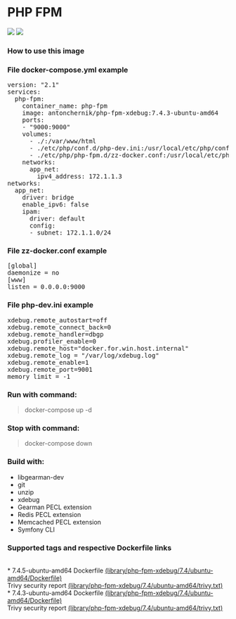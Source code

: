 # PHP FPM
[![](https://images.microbadger.com/badges/image/antonchernik/php-fpm-xdebug.svg)](https://microbadger.com/images/antonchernik/php-fpm-xdebug)
[![](https://images.microbadger.com/badges/version/antonchernik/php-fpm-xdebug.svg)](https://microbadger.com/images/antonchernik/php-fpm-xdebug)
### How to use this image
### File docker-compose.yml example
<pre>
version: "2.1"
services:
  php-fpm:
    container_name: php-fpm
    image: antonchernik/php-fpm-xdebug:7.4.3-ubuntu-amd64
    ports:
    - "9000:9000"
    volumes:
      - ./:/var/www/html
      - ./etc/php/conf.d/php-dev.ini:/usr/local/etc/php/conf.d/php-dev.ini
      - ./etc/php/php-fpm.d/zz-docker.conf:/usr/local/etc/php-fpm.d/zz-docker.conf
    networks:
      app_net:
        ipv4_address: 172.1.1.3
networks:
  app_net:
    driver: bridge
    enable_ipv6: false
    ipam:
      driver: default
      config:
      - subnet: 172.1.1.0/24
</pre>
### File zz-docker.conf example
<pre>
[global]
daemonize = no
[www]
listen = 0.0.0.0:9000
</pre>
### File php-dev.ini example
<pre>
xdebug.remote_autostart=off
xdebug.remote_connect_back=0
xdebug.remote_handler=dbgp
xdebug.profiler_enable=0
xdebug.remote_host="docker.for.win.host.internal"
xdebug.remote_log = "/var/log/xdebug.log"
xdebug.remote_enable=1
xdebug.remote_port=9001
memory_limit = -1
</pre>
### Run with command:
> docker-compose up -d
### Stop with command:
> docker-compose down
### Build with:
* libgearman-dev
* git
* unzip
* xdebug
* Gearman PECL extension
* Redis PECL extension
* Memcached PECL extension
* Symfony CLI

### Supported tags and respective Dockerfile links
<br/>* 7.4.5-ubuntu-amd64 Dockerfile [(library/php-fpm-xdebug/7.4/ubuntu-amd64/Dockerfile)](https://github.com/antonchernik/docker/blob/php-fpm-xdebug-v7.4.5/library/php-fpm-xdebug/7.4/ubuntu-amd64/Dockerfile)<br />Trivy security report [(library/php-fpm-xdebug/7.4/ubuntu-amd64/trivy.txt)](https://github.com/antonchernik/docker/blob/php-fpm-xdebug-v7.4.5/library/php-fpm-xdebug/7.4/ubuntu-amd64/trivy.txt)<br />* 7.4.3-ubuntu-amd64 Dockerfile [(library/php-fpm-xdebug/7.4/ubuntu-amd64/Dockerfile)](https://github.com/antonchernik/docker/blob/php-fpm-xdebug-v7.4.3/library/php-fpm-xdebug/7.4/ubuntu-amd64/Dockerfile)<br />Trivy security report [(library/php-fpm-xdebug/7.4/ubuntu-amd64/trivy.txt)](https://github.com/antonchernik/docker/blob/php-fpm-xdebug-v7.4.3/library/php-fpm-xdebug/7.4/ubuntu-amd64/trivy.txt)<br />